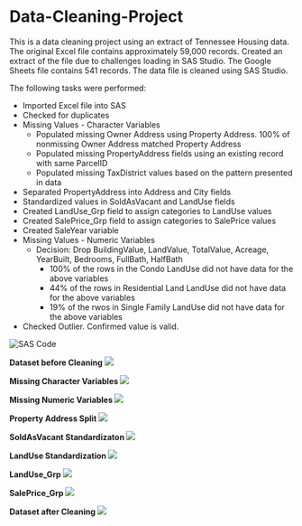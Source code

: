 # Data-Cleaning-Project

This is a data cleaning project using an extract of Tennessee Housing data.  The original Excel file contains approximately 59,000 records.  Created an extract of the file due to challenges loading in SAS Studio.  The Google Sheets file contains 541 records. The data file is cleaned using SAS Studio.

The following tasks were performed:
- Imported Excel file into SAS
- Checked for duplicates
- Missing Values - Character Variables
  - Populated missing Owner Address using Property Address. 100% of nonmissing Owner Address matched Property Address
  - Populated missing PropertyAddress fields using an existing record with same ParcelID
  - Populated missing TaxDistrict values based on the pattern presented in data
- Separated PropertyAddress into Address and City fields
- Standardized values in SoldAsVacant and LandUse fields
- Created LandUse_Grp field to assign categories to LandUse values
- Created SalePrice_Grp field to assign categories to SalePrice values
- Created SaleYear variable
- Missing Values - Numeric Variables
  - Decision: Drop BuildingValue, LandValue, TotalValue, Acreage, YearBuilt, Bedrooms, FullBath, HalfBath
    - 100% of the rows in the Condo LandUse did not have data for the above variables
    - 44% of the rows in Residential Land LandUse did not have data for the above variables
    - 19% of the rwos in Single Family LandUse did not have data for the above variables
- Checked Outlier.  Confirmed value is valid.

![SAS Code](https://github.com/Sarah269/Data-Cleaning-Project/blob/main/TN_541_DataCleaningII.sas)

<b> Dataset before Cleaning</b>
![](https://github.com/Sarah269/Data-Cleaning-Project/blob/main/Dataset%20Before%20Cleaning.png)

<b> Missing Character Variables </b>
![](https://github.com/Sarah269/Data-Cleaning-Project/blob/main/Missing%20Character%20Variables.png)

<b> Missing Numeric Variables </b>
![](https://github.com/Sarah269/Data-Cleaning-Project/blob/main/Numeric%20Variable%20Analysis.png)

<b> Property Address Split </b>
![](https://github.com/Sarah269/Data-Cleaning-Project/blob/main/PropertyAddressSplit.png)

<b> SoldAsVacant Standardizaton </b>
![](https://github.com/Sarah269/Data-Cleaning-Project/blob/main/SoldAsVacant%20Standardization.png)

<b> LandUse Standardization </b>
![](https://github.com/Sarah269/Data-Cleaning-Project/blob/main/LandUse%20Standardization.png) 

<b> LandUse_Grp </b>
![](https://github.com/Sarah269/Data-Cleaning-Project/blob/main/LandUse_LandUseGrp.png)

<b>SalePrice_Grp </b>
![](https://github.com/Sarah269/Data-Cleaning-Project/blob/main/SalePrice_Grp.png)

<b> Dataset after Cleaning </b>
![](https://github.com/Sarah269/Data-Cleaning-Project/blob/main/Dataset%20After%20Cleaning.png)

